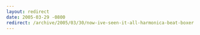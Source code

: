 ```yaml
---
layout: redirect
date: 2005-03-29 -0800
redirect: /archive/2005/03/30/now-ive-seen-it-all-harmonica-beat-boxer.aspx/
---
```

